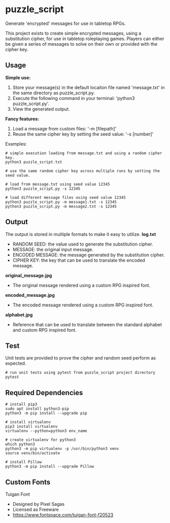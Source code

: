 # puzzle_script
Generate 'encrypted' messages for use in tabletop RPGs.

This project exists to create simple encrypted messages, using a substitution cipher, for use in tabletop roleplaying 
games.  Players can either be given a series of messages to solve on their own or provided with the cipher key.


## Usage
**Simple use:**
1. Store your message(s) in the default locaiton file named 'message.txt' in the same directory as puzzle_script.py.
2. Execute the following command in your terminal: 'python3 puzzle_script.py'.
3. View the generated output.

**Fancy features:**
1. Load a message from custom files: '-m [filepath]'
2. Reuse the same cipher key by setting the seed value: '-s [number]'

Examples: 
```
# simple execution loading from message.txt and using a random cipher key.
python3 puzzle_script.txt

# use the same random cipher key across multiple runs by setting the seed value.

# load from message.txt using seed value 12345
python3 puzzle_script.py -s 12345

# load different message files using seed value 12345
python3 puzzle_script.py -m message1.txt -s 12345
python3 puzzle_script.py -m message2.txt -s 12345
```

## Output
The output is stored in multiple formats to make it easy to utilize.
**log.txt**
* RANDOM SEED: the value used to generate the substitution cipher.
* MESSAGE: the original input message.
* ENCODED MESSAGE: the message generated by the substitution cipher.
* CIPHER KEY: the key that can be used to translate the encoded message.

**original_message.jpg**
* The original message rendered using a custom RPG inspired font.

**encoded_message.jpg**
* The encoded message rendered using a custom RPG inspired font.

**alphabet.jpg**
* Reference that can be used to translate between the standard alphabet and custom RPG inspired font.


## Test
Unit tests are provided to prove the cipher and random seed perform as expected.
```
# run unit tests using pytest from puzzle_script project directory
pytest
```

## Required Dependencies
```
# install pip3
sudo apt install python3-pip
python3 -m pip install --upgrade pip

# install virtualenv
pip3 install virtualenv
virtualenv --python=python3 env_name

# create virtualenv for python3
which python3
python3 -m pip virtualenv -p /usr/bin/python3 venv
source venv/bin/activate

# install Pillow
python3 -m pip install --upgrade Pillow
```

## Custom Fonts
Tuigan Font 
* Designed by Pixel Sagas
* Licensed as Freeware
* https://www.fontspace.com/tuigan-font-f20523